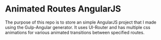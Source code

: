 # Animated Routes AngularJS

The purpose of this repo is to store an simple AngularJS project that I made using the Gulp-Angular generator. It uses UI-Router and has multiple css animations for various animated transitions between specified routes.
